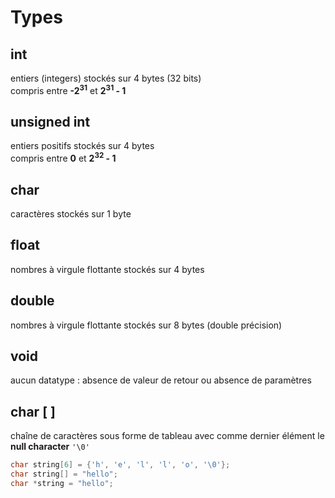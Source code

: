 # Types

## int

entiers (integers) stockés sur 4 bytes (32 bits)  
compris entre **-2<sup>31</sup>** et **2<sup>31</sup> - 1**

## unsigned int

entiers positifs stockés sur 4 bytes  
compris entre **0** et **2<sup>32</sup> - 1**

## char

caractères stockés sur 1 byte

## float

nombres à virgule flottante stockés sur 4 bytes

## double

nombres à virgule flottante stockés sur 8 bytes (double précision)

## void

aucun datatype : absence de valeur de retour ou absence de paramètres

## char [ ]

chaîne de caractères sous forme de tableau avec comme dernier élément le **null character** `'\0'`

```c
char string[6] = {'h', 'e', 'l', 'l', 'o', '\0'};
char string[] = "hello";
char *string = "hello";
```
